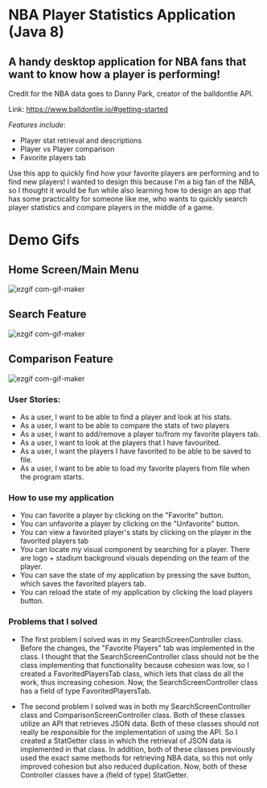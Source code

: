 # NBA Player Statistics Application (Java 8)

## A handy desktop application for NBA fans that want to know how a player is performing!

Credit for the NBA data goes to Danny Park, creator of the balldontlie API. 

Link: https://www.balldontlie.io/#getting-started

*Features include*:
- Player stat retrieval and descriptions
- Player vs Player comparison
- Favorite players tab

Use this app to quickly find how your favorite players are performing and to find new players!
I wanted to design this because I'm a big fan of the NBA, so I thought it would be fun while also learning how to
design an app that has some practicality for someone like me, who wants to quickly search player statistics and compare
players in the middle of a game.  

# Demo Gifs
## Home Screen/Main Menu
![ezgif com-gif-maker](https://user-images.githubusercontent.com/51876078/103483339-ef478700-4e29-11eb-8d84-111d63026fdf.gif)
## Search Feature 
![ezgif com-gif-maker](https://user-images.githubusercontent.com/51876078/103485391-4012ac00-4e39-11eb-96cd-d821a365279b.gif)
## Comparison Feature
![ezgif com-gif-maker](https://user-images.githubusercontent.com/51876078/103485769-1d35c700-4e3c-11eb-967f-43d670ad0423.gif)




### User Stories: ##
- As a user, I want to be able to find a player and look at his stats.
- As a user, I want to be able to compare the stats of two players
- As a user, I want to add/remove a player to/from my favorite players tab.
- As a user, I want to look at the players that I have favourited.
- As a user, I want the players I have favorited to be able to be saved to file. 
- As a user, I want to be able to load my favorite players from file when the program starts.

### **How to use my application**

- You can favorite a player by clicking on the "Favorite" button.
- You can unfavorite a player by clicking on the "Unfavorite" button.
- You can view a favorited player's stats by clicking on the player in the favorited players tab
- You can locate my visual component by searching for a player. There are logo + stadium background visuals depending 
on the team of the player. 
- You can save the state of my application by pressing the save button, which saves the 
favorited players tab.
- You can reload the state of my application by clicking the load players button. 

### **Problems that I solved**

- The first problem I solved was in my SearchScreenController class. Before the changes, the "Favorite Players" tab
was implemented in the class. I thought that the SearchScreenController class should not be the class implementing 
that functionality because cohesion was low, so I created a FavoritedPlayersTab class, which lets that class do
all the work, thus increasing cohesion. Now, the SearchScreenController class has a field of type FavoritedPlayersTab.

- The second problem I solved was in both my SearchScreenController class and ComparisonScreenController class. Both
of these classes utilize an API that retrieves JSON data. Both of these classes should not
really be responsible for the implementation of using the API. So I created a StatGetter class in which the retrieval 
of JSON data is implemented in that class. In addition, both of these classes previously used the exact same methods for 
retrieving NBA data, so this not only improved cohesion but also reduced duplication. Now, both of these
Controller classes have a (field of type) StatGetter. 



